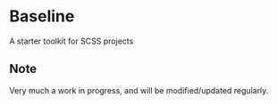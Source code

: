 # Baseline

A starter toolkit for SCSS projects

## Note

Very much a work in progress, and will be modified/updated regularly.
